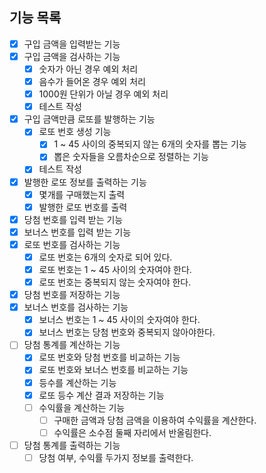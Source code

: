 ## 기능 목록

- [x] 구입 금액을 입력받는 기능
- [x] 구입 금액을 검사하는 기능
    - [x] 숫자가 아닌 경우 예외 처리
    - [x] 음수가 들어온 경우 예외 처리
    - [x] 1000원 단위가 아닐 경우 예외 처리
    - [x] 테스트 작성
- [x] 구입 금액만큼 로또를 발행하는 기능
    - [x] 로또 번호 생성 기능
        - [x] 1 ~ 45 사이의 중복되지 않는 6개의 숫자를 뽑는 기능
        - [x] 뽑은 숫자들을 오름차순으로 정렬하는 기능
    - [x] 테스트 작성
- [x] 발행한 로또 정보를 출력하는 기능
    - [x] 몇개를 구매했는지 출력
    - [x] 발행한 로또 번호를 출력
- [x] 당첨 번호를 입력 받는 기능
- [x] 보너스 번호를 입력 받는 기능
- [x] 로또 번호를 검사하는 기능
    - [x] 로또 번호는 6개의 숫자로 되어 있다.
    - [x] 로또 번호는 1 ~ 45 사이의 숫자여야 한다.
    - [x] 로또 번호는 중복되지 않는 숫자여야 한다.
- [x] 당첨 번호를 저장하는 기능
- [x] 보너스 번호를 검사하는 기능
    - [x] 보너스 번호는 1 ~ 45 사이의 숫자여야 한다.
    - [x] 보너스 번호는 당첨 번호와 중복되지 않아야한다.
- [ ] 당첨 통계를 계산하는 기능
    - [x] 로또 번호와 당첨 번호를 비교하는 기능
    - [x] 로또 번호와 보너스 번호를 비교하는 기능
    - [x] 등수를 계산하는 기능
    - [x] 로또 등수 계산 결과 저장하는 기능
    - [ ] 수익률을 계산하는 기능
        - [ ] 구매한 금액과 당첨 금액을 이용하여 수익률을 계산한다.
        - [ ] 수익률은 소수점 둘째 자리에서 반올림한다.
- [ ] 당첨 통계를 출력하는 기능
    - [ ] 당첨 여부, 수익률 두가지 정보를 출력한다.
